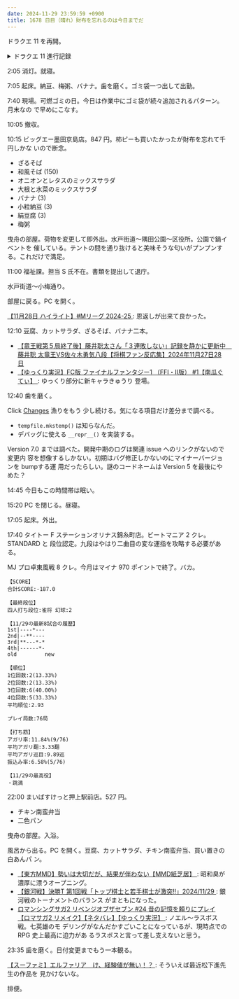 ```yaml
---
date: 2024-11-29 23:59:59 +0900
title: 1678 日目（晴れ）財布を忘れるのは今日までだ
---
```


ドラクエ 11 を再開。

<details><summary>ドラクエ 11 進行記録</summary>
<p>海をさまよう。黒コショウのイベントを片付ける。カンダタには戦闘中の台詞がある。子分が弱い。</p>

<p>ようやく本線のエリアに上陸。メイジキメラを見つけたので戦闘してみるとお供にタップデビルがいやがる。
これがべらぼうにイヤな奴らで各種ダンスによりパーティーが半壊状態になる。一戦で引き返して回復。
しかしちょっと我慢すれば宿屋があるのだった。</p>

<p>近所の廃墟の地下に鍵のかかった扉が二つある。一つは特殊な封印が施されているように見える。
今は入れないという認識でいく。</p>

<p>その他、連携技が絡むおつかいを二件こなす。製品版購入特典のアイテム使用でパーティー全員がゾーンに入るのを利用。</p>
</details>

2:05 消灯。就寝。

7:05 起床。納豆、梅粥、バナナ。歯を磨く。ゴミ袋一つ出して出勤。

7:40 現場。可燃ゴミの日。今日は作業中にゴミ袋が続々追加されるパターン。月末なの
で早めにこなす。

10:05 撤収。

10:15 ビッグエー墨田京島店。847 円。柿ピーも買いたかったが財布を忘れて千円しかな
いので断念。

* ざるそば
* 和風そば (150)
* オニオンとレタスのミックスサラダ
* 大根と水菜のミックスサラダ
* バナナ (3)
* 小粒納豆 (3)
* 絹豆腐 (3)
* 梅粥

曳舟の部屋。荷物を変更して即外出。水戸街道～隅田公園～区役所。公園で鍋イベントを
催している。テントの間を通り抜けると美味そうな匂いがプンプンする。これだけで満足。

11:00 福祉課。担当 S 氏不在。書類を提出して退庁。

水戸街道～小梅通り。

部屋に戻る。PC を開く。

[【11月28日 ハイライト】#Mリーグ 2024-25
](https://www.youtube.com/watch?v=zNTQtHZjlo4): 恩返しが出来て良かった。

12:10 豆腐、カットサラダ、ざるそば、バナナ二本。

* [【竜王戦第５局終了後】藤井聡太さん「３連敗しない」記録を静かに更新中　藤井聡
  太竜王VS佐々木勇気八段【将棋ファン反応集】2024年11月27日28日
  ](https://www.youtube.com/watch?v=M5m84PQkPNY)
* [【ゆっくり実況】FC版 ファイナルファンタジー1 （FFI・II版） #1【南瓜ぐてぃ】
  ](https://www.youtube.com/watch?v=RZdEw7qeFNQ): ゆっくり部分に新キャラきゅうり
  登場。

12:40 歯を磨く。

Click [Changes](https://click.palletsprojects.com/en/stable/changes/) 漁りをもう
少し続ける。気になる項目だけ差分まで調べる。

* `tempfile.mkstemp()` は知らなんだ。
* デバッグに使える `__repr__()` を実装する。

Version 7.0 までは調べた。開発中期のログは関連 issue へのリンクがないので変更内
容を想像するしかない。初期はバグ修正しかないのにマイナーバージョンを bumpする運
用だったらしい。謎のコードネームは Version 5 を最後にやめた？

14:45 今日もこの時間帯は眠い。

15:20 PC を閉じる。昼寝。

17:05 起床。外出。

17:40 タイトー F ステーションオリナス錦糸町店。ビートマニア 2 クレ。STANDARD と
段位認定。九段はやはり二曲目の変な運指を攻略する必要がある。

MJ プロ卓東風戦 8 クレ。今月はマイナ 970 ポイントで終了。バカ。

```text
【SCORE】
合計SCORE:-187.0

【最終段位】
四人打ち段位:雀将 幻球:2

【11/29の最新8試合の履歴】
1st|----*---
2nd|--**----
3rd|**---*-*
4th|------*-
old         new

【順位】
1位回数:2(13.33%)
2位回数:2(13.33%)
3位回数:6(40.00%)
4位回数:5(33.33%)
平均順位:2.93

プレイ局数:76局

【打ち筋】
アガリ率:11.84%(9/76)
平均アガリ翻:3.33翻
平均アガリ巡目:9.89巡
振込み率:6.58%(5/76)

【11/29の最高役】
・跳満
```

22:00 まいばすけっと押上駅前店。527 円。

* チキン南蛮弁当
* 二色パン

曳舟の部屋。入浴。

風呂から出る。PC を開く。豆腐、カットサラダ、チキン南蛮弁当、買い置きの白あんパ
ン。

* [【東方MMD】勢いは大切だが、結果が伴わない【MMD紙芝居】
  ](https://www.youtube.com/watch?v=h_C9gX8VX98): 昭和臭が濃厚に漂うオープニング。
* [【銀河戦】決勝T 第1回戦「トップ棋士と若手棋士が激突!!」2024/11/29
  ](https://www.youtube.com/watch?v=vtlgUbGqL7g): 銀河戦のトーナメントのバランス
  がまともになった。
* [ロマンシングサガ2 リベンジオブザセブン #24 昔の記憶を頼りにプレイ【ロマサガ2
  リメイク】【ネタバレ】【ゆっくり実況】
  ](https://www.youtube.com/watch?v=DotlWqx2Fic): ノエル～ラスボス戦。七英雄のモ
  デリングがなんだかすごいことになっているが、現時点での RPG 史上最高に迫力があ
  るラスボスと言って差し支えないと思う。

23:35 歯を磨く。日付変更までもう一本観る。

[【スーファミ】エルファリア　け、経験値が無い！？
](https://www.youtube.com/watch?v=MqmOG6oDlSg): そういえば最近松下進先生の作品を
見かけないな。

排便。
